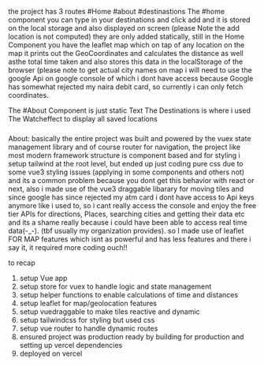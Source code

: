 the project has 3 routes #Home #about #destinastions
The #home component you can type in your destinations and click add and it is stored on the local storage and also displayed on screen (please Note the add location is not computed) they are only added statically, still in the Home Component you have the leaflet map which on tap of any location on the map it prints out the GeoCoordinates and calculates the distance as well asthe total time taken and also stores this data in the localStorage of the browser (please note to get actual city names on map i will need to use the google Api on google console of which i dont have access because Google has somewhat rejected my naira debit card, so currently i can only fetch coordinates.

The #About Component is just static Text
The Destinations is where i used The Watcheffect to display all saved locations
### 
About: basically the entire project was built and powered by the vuex state management library and
of course router for navigation, the project like most modern framework structure is component based 
and for styling i setup tailwind at the root level, but ended up just coding pure css due to some vue3 styling issues
(applying in some components and others not) and its a common problem because you dont get this behavior with react or next,
also i made use of the vue3 draggable libarary for moving tiles and since google has since rejected my atm card
i dont have access to Api keys anymore like i used to, so i cant really access the console and enjoy the free tier APIs for directions,
Places, searching cities and getting their data etc  and its a shame really because i could have been able to access real time data(-_-).
(tbf usually my organization provides). so I made use of leaflet  FOR MAP features which isnt as powerful and has less features and there i say it, it required more coding ouch!! 

to recap
1. setup Vue app
2. setup store for vuex to handle logic and state management
3. setup helper functions to enable calculations of time and distances
4. setup leaflet for map/geolocation features
5. setup vuedraggable to make tiles reactive and dynamic
6. setup tailwindcss for styling but used css
7. setup vue router to handle dynamic routes
8. ensured project was production ready by building for production and setting up vercel dependencies
9. deployed on vercel 
